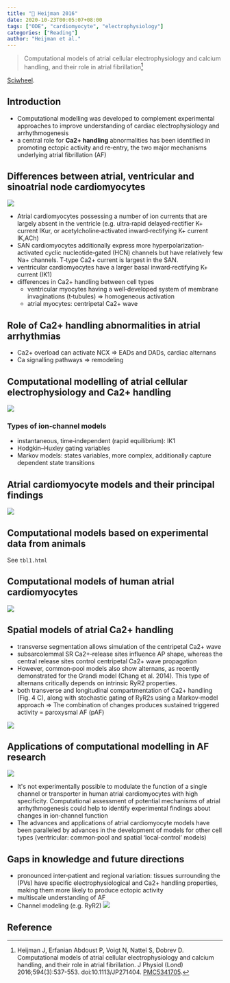 ```yaml
---
title: "📒 Heijman 2016"
date: 2020-10-23T00:05:07+08:00
tags: ["ODE", "cardiomyocyte", "electrophysiology"]
categories: ["Reading"]
author: "Heijman et al."
---
```


> Computational models of atrial cellular electrophysiology and calcium handling, and their role in atrial fibrillation[^Heijman2016]

[Sciwheel](https://sciwheel.com/work/#/items/4522998).

<!--more-->

## Introduction
* Computational modelling was developed to complement experimental approaches to improve understanding of cardiac electrophysiology and arrhythmogenesis
* a central role for **Ca2+ handling** abnormalities has been identified in promoting ectopic activity and re‐entry, the two major mechanisms underlying atrial fibrillation (AF)

## Differences between atrial, ventricular and sinoatrial node cardiomyocytes
![](https://wol-prod-cdn.literatumonline.com/cms/attachment/51e70313-e845-4590-82d9-34951e12da77/tjp6968-fig-0001-m.jpg)
* Atrial cardiomyocytes possessing a number of ion currents that are largely absent in the ventricle (e.g. ultra‐rapid delayed‐rectifier K+ current IKur, or acetylcholine‐activated inward‐rectifying K+ current IK,ACh)
* SAN cardiomyocytes additionally express more hyperpolarization‐activated cyclic nucleotide‐gated (HCN) channels but have relatively few Na+ channels. T‐type Ca2+ current is largest in the SAN.
* ventricular cardiomyocytes have a larger basal inward‐rectifying K+ current (IK1)
* differences in Ca2+ handling between cell types
    * ventricular myocytes having a well‐developed system of membrane invaginations (t‐tubules) => homogeneous activation
    * atrial myocytes: centripetal Ca2+ wave
## Role of Ca2+ handling abnormalities in atrial arrhythmias
* Ca2+ overload can activate NCX => EADs and DADs, cardiac alternans
* Ca signalling pathways => remodeling
## Computational modelling of atrial cellular electrophysiology and Ca2+ handling
![](https://wol-prod-cdn.literatumonline.com/cms/attachment/48a7aa9e-3aa0-46b2-9734-3111e8a2cd5a/tjp6968-fig-0002-m.jpg)
### Types of ion‐channel models
* instantaneous, time‐independent (rapid equilibrium): IK1
* Hodgkin–Huxley gating variables
* Markov models: states variables, more complex, additionally capture dependent state transitions
## Atrial cardiomyocyte models and their principal findings
![](https://wol-prod-cdn.literatumonline.com/cms/attachment/aa159db6-8c60-4ee3-bd34-5b40ce7aa6cd/tjp6968-fig-0003-m.jpg)
## Computational models based on experimental data from animals
See `tbl1.html`
## Computational models of human atrial cardiomyocytes
![](https://wol-prod-cdn.literatumonline.com/cms/attachment/1db50ef8-f5eb-4dfd-9fc1-eec7c294362f/tjp6968-fig-0004-m.jpg)
## Spatial models of atrial Ca2+ handling
* transverse segmentation allows simulation of the centripetal Ca2+ wave
* subsarcolemmal SR Ca2+‐release sites influence AP shape, whereas the central release sites control centripetal Ca2+ wave propagation
* However, common‐pool models also show alternans, as recently demonstrated for the Grandi model (Chang et al. 2014). This type of alternans critically depends on intrinsic RyR2 properties.
* both transverse and longitudinal compartmentation of Ca2+ handling (Fig. 4 C), along with stochastic gating of RyR2s using a Markov‐model approach => The combination of changes produces sustained triggered activity = paroxysmal AF (pAF)

![](https://wol-prod-cdn.literatumonline.com/cms/attachment/233e228f-9991-4b28-8120-b1b89abd0ba3/tjp6968-fig-0005-m.jpg)

## Applications of computational modelling in AF research
![](https://wol-prod-cdn.literatumonline.com/cms/attachment/d520f791-6144-4133-9050-c35301c65694/tjp6968-fig-0006-m.jpg)

* It's not experimentally possible to modulate the function of a single channel or transporter in human atrial cardiomyocytes with high specificity. Computational assessment of potential mechanisms of atrial arrhythmogenesis could help to identify experimental findings about changes in ion‐channel function
* The advances and applications of atrial cardiomyocyte models have been paralleled by advances in the development of models for other cell types (ventricular: common‐pool and spatial ‘local‐control’ models)
## Gaps in knowledge and future directions
* pronounced inter‐patient and regional variation: tissues surrounding the (PVs) have specific electrophysiological and Ca2+ handling properties, making them more likely to produce ectopic activity
* multiscale understanding of AF
* Channel modeling (e.g. RyR2)
![](https://wol-prod-cdn.literatumonline.com/cms/attachment/a77de851-f73a-48a6-8f01-987eaa35d0df/tjp6968-fig-0007-m.jpg)

## Reference

[^Heijman2016]: Heijman J, Erfanian Abdoust P, Voigt N, Nattel S, Dobrev D. Computational models of atrial cellular electrophysiology and calcium handling, and their role in atrial fibrillation. J Physiol (Lond) 2016;594(3):537-553. doi:10.1113/JP271404. [PMC5341705](http://www.ncbi.nlm.nih.gov/pmc/articles/PMC5341705).
